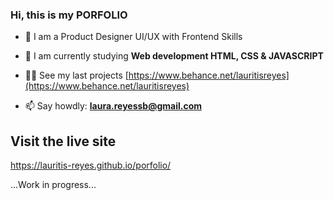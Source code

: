 
### Hi, this is my PORFOLIO

- 🔭 I am a Product Designer UI/UX with Frontend Skills

- 🌱 I am currently studying **Web development HTML, CSS & JAVASCRIPT**

- 👨‍💻 See my last projects [https://www.behance.net/lauritisreyes](https://www.behance.net/lauritisreyes)

- 📫 Say howdly: **laura.reyessb@gmail.com**


 ##  Visit the live site
 https://lauritis-reyes.github.io/porfolio/
 
  ...Work in progress...
 


